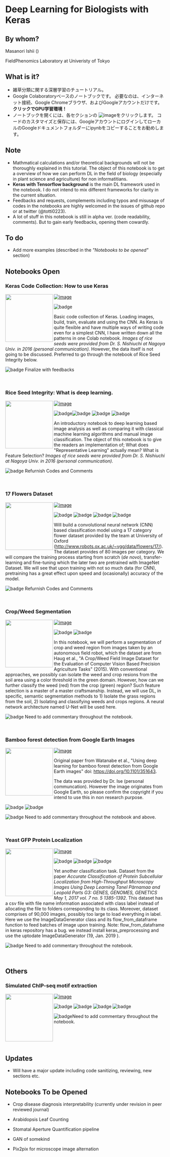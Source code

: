 # Deep Learning for Biologists with Keras



## By whom?

Masanori Ishii ()

FieldPhenomics Laboratory at Univeristy of Tokyo



## What is it?

- 雑草分類に関する深層学習のチュートリアル。
- Google Colaboratoryベースのノートブックです。 必要なのは、インターネット接続、Google Chromeブラウザ、およびGoogleアカウントだけです。 **クリックでGPU学習環境！**
- ノートブックを開くには、各セクションの ![image](https://colab.research.google.com/assets/colab-badge.svg)をクリックします。 コードのカスタマイズと保存には、GoogleアカウントにログインしてローカルのGoogleドキュメントフォルダーにipynbをコピーすることをお勧めします。
## Note

- Mathmatical calculations and/or theoretical backgrounds will not be thoroughly explained in this tutorial. The object of this notebook is to get a overview of how we can perform DL in the field of biology (especially in plant science and agriculture) for non informatitians.
- **Keras with Tensorflow background** is the main DL framework used in the notebook. I do not intend to mix different frameworks for clarity in the current situation.
- Feedbacks and requests, complements including typos and misusage of codes in the notebooks are highly welcomed in the issues of github repo or at twitter (@totti0223).
- A lot of stuff in this notebook is still in alpha ver. (code readability, comments). But to gain early feedbacks, opening them cowardly.

## To do

- Add more examples (described in the *"Notebooks to be opened"* section)



## Notebooks Open

### Keras Code Collection: How to use Keras

<img src = "assets/image-20190117153946252.png" width="150" ALIGN="left" /> [![image](https://colab.research.google.com/assets/colab-badge.svg)](https://colab.research.google.com/github/totti0223/deep_learning_for_biologists_with_keras/blob/master/notebooks/basic_usage_of_keras.ipynb) <br>

![badge](https://img.shields.io/badge/tag-preferred_for_Keras_beginners-green.svg) 

Basic code collection of Keras. Loading images, build, train, evaluate and using the CNN. As Keras is quite flexible and have multiple ways of writing code even for a simplest CNN, I have written down all the patterns in one Colab notebook.  *Images of rice seeds were provided from Dr. S. Nishiuchi at Nagoya Univ. in 2016 (personal communication).* However, the data itself is not going to be discussed. Preferred to go through the notebook of Rice Seed Integrity below. 



![badge](https://img.shields.io/badge/todo-orange.svg) Finalize with feedbacks

<br>

### Rice Seed Integrity: What is deep learning.

<img src = "assets/image-20190115201428173.png" width="150" ALIGN="left" /> [![image](https://colab.research.google.com/assets/colab-badge.svg)](https://colab.research.google.com/github/totti0223/deep_learning_for_biologists_with_keras/blob/master/notebooks/rice_seed_classification.ipynb) <br>

![badge](https://img.shields.io/badge/type-classification-blue.svg)![badge](https://img.shields.io/badge/tag-preferred_for_beginners-green.svg) ![badge](https://img.shields.io/badge/tag-CNN-green.svg) ![badge](https://img.shields.io/badge/tag-comparison_with_classical_ML-green.svg)

An introductory notebook to deep learning based image analysis as well as comparing it with classical machine learning algorithms and manual image classification. The object of this notebook is to give the readers an implementation of; What does "Representative Learning" actually mean? What is Feature Selection? *Images of rice seeds were provided from Dr. S. Nishiuchi at Nagoya Univ. in 2016 (personal communication).*



![badge](https://img.shields.io/badge/todo-orange.svg) Refurnish Codes and Comments

<br>

### 17 Flowers Dataset 

<img src = "assets/image-20190115201017711.png" width="150" ALIGN="left" />   [![image](https://colab.research.google.com/assets/colab-badge.svg)](https://colab.research.google.com/github/totti0223/deep_learning_for_biologists_with_keras/blob/master/notebooks/flower_image_classification.ipynb) <br>

![badge](https://img.shields.io/badge/type-classification-blue.svg) ![badge](https://img.shields.io/badge/tag-CNN-green.svg)  ![badge](https://img.shields.io/badge/tag-Transfer_Learning-green.svg) ![badge](https://img.shields.io/badge/tag-Fine_Tuning-green.svg)

Will build a convolutional neural network (CNN) based classification model using a 17 category flower dataset provided by the team at University of Oxford (http://www.robots.ox.ac.uk/~vgg/data/flowers/17/). The dataset provides of 80 images per category. We will compare the training process starting from scratch (*de novo*), transfer-learning and fine-tuning which the later two are pretrained with ImageNet Dataset. We will see that upon training with not so much data (for CNN), pretraining has a great effect upon speed and (ocasionally) accuracy of the model.



![badge](https://img.shields.io/badge/todo-orange.svg) Refurnish Codes and Comments

<br>

### Crop/Weed Segmentation

<img src = "assets/image-20190115201227438.png" width="150" ALIGN="left" />  [![image](https://colab.research.google.com/assets/colab-badge.svg)](https://colab.research.google.com/github/totti0223/deep_learning_for_biologists_with_keras/blob/master/notebooks/crop_weed_semantic_segmentation.ipynb) <br>

![badge](https://img.shields.io/badge/type-segmentation-blue.svg) ![badge](https://img.shields.io/badge/tag-UNet-green.svg)

In this notebook, we will perform a segmentation of crop and weed region from images taken by an autonomous field robot, which the dataset are from Haug et al., "A Crop/Weed Field Image Dataset for the Evaluation of Computer Vision Based Precision Agriculture Tasks" (2015). With conventional approaches, we possibly can isolate the weed and crop resions from the soil area using a color threshold in the green domain. However, how can we further classify the weed (red) from the crop (green) region? Such feature selection is a master of a master craftsmanship. Instead, we will use DL, in specific, semantic segmentation methods to 1) Isolate the grass regions from the soil, 2) Isolating and classifying weeds and crops regions. A neural network architecture named U-Net will be used here.



![badge](https://img.shields.io/badge/todo-orange.svg) Need to add commentary throughout the notebook.

<br>

### Bamboo forest detection from Google Earth Images

<img src = "assets/image-20190120202734357.png" width="150" ALIGN="left" />  [![image](https://colab.research.google.com/assets/colab-badge.svg)](https://colab.research.google.com/github/totti0223/deep_learning_for_biologists_with_keras/blob/master/notebooks/bamboo_forest_detection.ipynb) <br>

Original paper from Watanabe et al., "Using deep learning for bamboo forest detection from Google Earth images" doi: https://doi.org/10.1101/351643.

 The data was provided by Dr. Ise (personal communcation). However the image originates from Google Earth, so please confirm the copyright if you intend to use this in non research purpose.

![badge](https://img.shields.io/badge/type-segmentation-blue.svg) ![badge](https://img.shields.io/badge/tag-CNN-green.svg)



![badge](https://img.shields.io/badge/todo-orange.svg) Need to add commentary throughout the notebook and above.

<br>

### Yeast GFP Protein Localization

<img src = "assets/image-20190115201711326.png" height="150px" ALIGN="left" /> [![image](https://colab.research.google.com/assets/colab-badge.svg)](https://colab.research.google.com/github/totti0223/deep_learning_for_biologists_with_keras/blob/master/notebooks/yeast_GFP_localization_classification.ipynb) <br>

![badge](https://img.shields.io/badge/type-classification-blue.svg) ![badge](https://img.shields.io/badge/tag-CNN-green.svg) ![badge](https://img.shields.io/badge/tag-Pandas_Dataframe_yielding-green.svg)

Yet another classification task. Dataset from the paper *Accurate Classification of Protein Subcellular Localization from High-Throughput Microscopy Images Using Deep Learning Tanel Pärnamaa and Leopold Parts G3: GENES, GENOMES, GENETICS May 1, 2017 vol. 7 no. 5 1385-1392*. This dataset has a csv file with file name information associated with class label instead of allocating the file to folders corresponding to its class. Moreover, dataset comprises of 90,000 images, possibly too large to load everything in label. Here we use the ImageDataGenerator class and its flow_from_dataframe function to feed batches of image upon training. Note: flow_from_dataframe in keras repository has a bug. we instead install keras_preprocessing and use the uptodate ImageDataGenerator (19, Jan. 2019 ).



![badge](https://img.shields.io/badge/todo-orange.svg) Need to add commentary throughout the notebook.

<br>





## Others

### Simulated ChIP-seq motif extraction

<img src = "assets/image-20190115202731524.png" height="150px" ALIGN="left" /> [![image](https://colab.research.google.com/assets/colab-badge.svg)](https://colab.research.google.com/github/totti0223/deep_learning_for_biologists_with_keras/blob/master/notebooks/dna_simulated_chip.ipynb) <br>

![badge](https://img.shields.io/badge/type-classification-blue.svg) ![badge](https://img.shields.io/badge/tag-CNN-green.svg) ![badge](https://img.shields.io/badge/tag-basics_of_handling_DNA_in_DL-green.svg) ![badge](https://img.shields.io/badge/tag-simple_visualization_of_DL_decision-green.svg)



![badge](https://img.shields.io/badge/todo-orange.svg)Need to add commentary throughout the notebook.

<br>

<br>

<br>

## Updates
- Will have a major update including code sanitizing, reviewing, new sections etc.


## Notebooks To be Opened

- Crop disease diagnosis interpretability (currently under revision in peer reviewed journal)

- Arabidopsis Leaf Counting

- Stomatal Aperture Quantification pipeline

- GAN of somekind

- Pix2pix for microscope image alternation









  <!---
​    <img src = "assets/image-20190115144920126.png" height="120px" ALIGN="left" />
  -->



